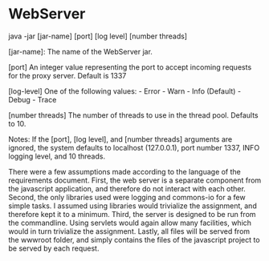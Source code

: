 WebServer
=========

java -jar [jar-name] [port] [log level] [number threads]

[jar-name]:
	The name of the WebServer jar.

[port]
	An integer value representing the port to accept incoming requests
	for the proxy server. Default is 1337
	
[log-level]
    One of the following values:
    - Error
    - Warn
    - Info (Default)
    - Debug
    - Trace
    
[number threads]
    The number of threads to use in the thread pool. Defaults to 10.

Notes:
If the [port], [log level], and [number threads] arguments are ignored, 
the system defaults to localhost (127.0.0.1), port number 1337, INFO logging level, and 10 threads.

There were a few assumptions made according to the language of the requirements document. 
First, the web server is a separate component from the javascript application, and therefore
do not interact with each other. Second, the only libraries used were logging and commons-io for
a few simple tasks. I assumed using libraries would trivialize the assignment, and therefore kept it to a minimum.
Third, the server is designed to be run from the commandline. Using servlets would again allow many facilities,
which would in turn trivialize the assignment. Lastly, all files will be served from the wwwroot folder, 
and simply contains the files of the javascript project to be served by each request. 
	